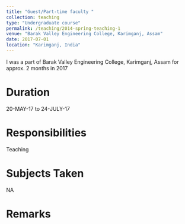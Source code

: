 ```yaml
---
title: "Guest/Part-time faculty "
collection: teaching
type: "Undergraduate course"
permalink: /teaching/2014-spring-teaching-1
venue: "Barak Valley Engineering College, Karimganj, Assam"
date: 2017-07-01
location: "Karimganj, India"
---
```


I was a part of Barak Valley Engineering College, Karimganj, Assam for approx. 2 months in 2017

Duration
======
20-MAY-17 to 24-JULY-17 

Responsibilities
======
Teaching

Subjects Taken
======
NA

Remarks
======